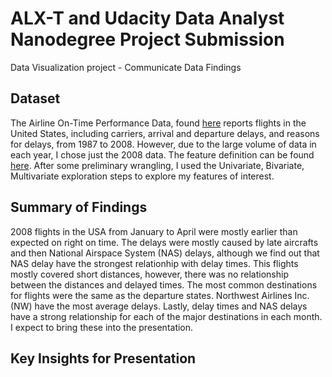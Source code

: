 # ALX-T and Udacity Data Analyst Nanodegree Project Submission

Data Visualization project - Communicate Data Findings

## Dataset 

The Airline On-Time Performance Data, found [here](https://community.amstat.org/jointscsg-section/dataexpo/dataexpo2009) reports flights in the United States, including carriers, arrival and departure delays, and reasons for delays, from 1987 to 2008. However, due to the large volume of data in each year, I chose just the 2008 data. The feature definition can be found [here](https://www.transtats.bts.gov/Fields.asp?gnoyr_VQ=FGJ). 
After some preliminary wrangling, I used the Univariate, Bivariate, Multivariate exploration steps to explore my features of interest.

## Summary of Findings 

2008 flights in the USA from January to April were mostly earlier than expected on right on time. The delays were mostly caused by late aircrafts and then National Airspace System (NAS) delays, although we find out that NAS delay have the strongest relationhip with delay times. This flights mostly covered short distances, however, there was no relationship between the distances and delayed times. The most common destinations for flights were the same as the departure states. Northwest Airlines Inc. (NW) have the most average delays. Lastly, delay times and NAS delays have a strong relationship for each of the major destinations in each month. I expect to bring these into the presentation.

## Key Insights for Presentation